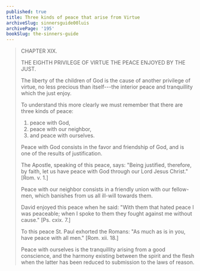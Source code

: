 ```yaml
---
published: true
title: Three kinds of peace that arise from Virtue
archiveSlug: sinnersguide00luis
archivePage: '195'
bookSlug: the-sinners-guide
---
```


> CHAPTER XIX.
>
> THE EIGHTH PRIVILEGE OF VIRTUE THE PEACE ENJOYED BY THE JUST.
>
> The liberty of the children of God is the cause of another privilege of virtue, no less precious than itself---the interior peace and tranquillity which the just enjoy.
>
> To understand this more clearly we must remember that there are three kinds of peace:
>
> 1. peace with God,
> 2. peace with our neighbor,
> 3. and peace with ourselves.
>
> Peace with God consists in the favor and friendship of God, and is one of the results of justification.
>
> The Apostle, speaking of this peace, says: "Being justified, therefore, by faith, let us have peace with God through our Lord Jesus Christ." [Rom. v. 1.]
>
> Peace with our neighbor consists in a friendly union with our fellow-men, which banishes from us all ill-will towards them.
>
> David enjoyed this peace when he said: "With them that hated peace I was peaceable; when I spoke to them they fought against me without cause." [Ps. cxix. 7.]
>
> To this peace St. Paul exhorted the Romans: "As much as is in you, have peace with all men." [Rom. xii. 18.]
>
> Peace with ourselves is the tranquillity arising from a good conscience, and the harmony existing between the spirit and the flesh when the latter has been reduced to submission to the laws of reason.

